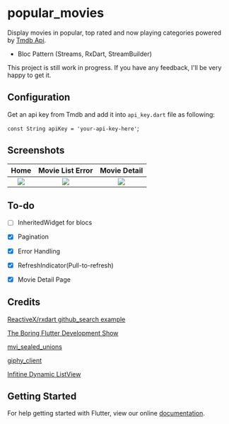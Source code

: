 # popular_movies

Display movies in popular, top rated and now playing categories powered
by [Tmdb Api](https://www.themoviedb.org/documentation/api).

* Bloc Pattern (Streams, RxDart, StreamBuilder)

This project is still work in progress. If you have any feedback,
I'll be very happy to get it.

## Configuration
 Get an api key from Tmdb and add it into `api_key.dart` file as following:

 ```const String apiKey = 'your-api-key-here'```;

## Screenshots

Home           |  Movie List Error|  Movie Detail
:-------------------------:|:-------------------------:|:-------------------------:
![](art/home.png)  |  ![](art/error.png) |  ![](art/movie_detail.png)

## To-do

- [ ] InheritedWidget for blocs
- [x] Pagination
- [x] Error Handling
- [x] RefreshIndicator(Pull-to-refresh)
- [x] Movie Detail Page


## Credits

[ReactiveX/rxdart github_search example](https://github.com/ReactiveX/rxdart/tree/master/example/flutter/github_search)

[The Boring Flutter Development Show](https://www.youtube.com/watch?v=yr8F2S3Amas&list=PLOU2XLYxmsIK0r_D-zWcmJ1plIcDNnRkK)

[mvi_sealed_unions](https://github.com/brianegan/mvi_sealed_unions)

[giphy_client](https://github.com/brianegan/giphy_client)

[Infitine Dynamic ListView](https://marcinszalek.pl/flutter/infinite-dynamic-listview/)

## Getting Started

For help getting started with Flutter, view our online
[documentation](https://flutter.io/).
